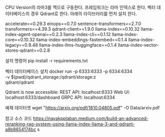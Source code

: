CPU Version의 라마3를 맥으로 구동한다.
프레임워크는 라마 인덱스로 한다.
벡터 데이터베이스의 경우 Qdrant로 한다.
아래의 라이브러리를 먼저 설치 한다.

accelerate==0.29.3
einops==0.7.0
sentence-transformers==2.7.0
transformers==4.39.3
qdrant-client==1.9.0
llama-index==0.10.32
llama-index-agent-openai==0.2.3
llama-index-cli==0.1.12
llama-index-core==0.10.32
llama-index-embeddings-fastembed==0.1.4
llama-index-legacy==0.9.48
llama-index-llms-huggingface==0.1.4
llama-index-vector-stores-qdrant==0.2.8

설치 명령어
pip install -r requirements.txt

벡터 데이터베이스 설치
docker run -p 6333:6333 -p 6334:6334 \
 -v $(pwd)/qdrant_storage:/qdrant/storage:z \
 qdrant/qdrant

Qdrant is now accessible:
REST API: localhost:6333
Web UI: localhost:6333/dashboard
GRPC API: localhost:6334

예제 데이터셋
wget "https://arxiv.org/pdf/1810.04805.pdf" -O Data/arxiv.pdf

참고 소스 코드
https://nayakpplaban.medium.com/build-an-advanced-reranking-rag-system-using-llama-index-llama-3-and-qdrant-a8b8654174bc
s
